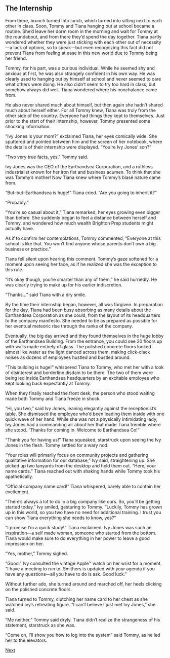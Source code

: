 ## The Internship

From there, brunch turned into lunch, which turned into sitting next to each other in class. Soon, Tommy and Tiana hanging out at school became a routine. She’d leave her dorm room in the morning and wait for Tommy at the roundabout, and from there they’d spend the day together. Tiana partly wondered whether they were just sticking with each other out of necessity—a lack of options, so to speak—but even recognizing this fact did not prevent Tiana from feeling at ease in this new world due to Tommy being her friend. 

Tommy, for his part, was a curious individual. While he seemed shy and anxious at first, he was also strangely confident in his own way. He was clearly used to hanging out by himself at school and never seemed to care what others were doing. He also didn’t seem to try too hard in class, but somehow always did well. Tiana wondered where his nonchalance came from. 

He also never shared much about himself, but then again she hadn’t shared much about herself either. For all Tommy knew, Tiana was truly from the other side of the country. Everyone had things they kept to themselves. Just prior to the start of their internship, however, Tommy presented some shocking information. 

“Ivy Jones is your mom?” exclaimed Tiana, her eyes comically wide. She sputtered and pointed between him and the screen of her notebook, where the details of their internship were displayed. “You’re Ivy Jones’ son?”

“Two very true facts, yes,” Tommy said. 

Ivy Jones was the CEO of the Earthandsea Corporation, and a ruthless industrialist known for her iron fist and business acumen. To think that she was Tommy’s mother! Now Tiana knew where Tommy’s blasé nature came from. 

“But–but–Earthandsea is huge!” Tiana cried. “Are you going to inherit it?”

“Probably.”

“You’re so casual about it,” Tiana remarked, her eyes growing even bigger than before. She suddenly began to feel a distance between herself and Tommy, and wondered how much wealth Brighton Prep students might actually have. 

As if to confirm her contemplations, Tommy commented, “Everyone at this school is like that. You won’t find anyone whose parents don’t own a big business or practice.”

Tiana fell silent upon hearing this comment. Tommy’s gaze softened for a moment upon seeing her face, as if he realized she was the exception to this rule. 

“It’s okay though, you’re smarter than any of them,” he said hurriedly. He was clearly trying to make up for his earlier indiscretion. 

“Thanks…” said Tiana with a dry smile. 

By the time their internship began, however, all was forgiven. In preparation for the day, Tiana had been busy absorbing as many details about the Earthandsea Corporation as she could, from the layout of its headquarters to the company manifesto. She needed to be as prepared as possible for her eventual meteoric rise through the ranks of the company. 

Eventually, the big day arrived and they found themselves in the huge lobby of the Earthandsea Building. From the entrance, you could see 20 floors up with walls made entirely of glass. The polished concrete floors looked almost like water as the light danced across them, making click-clack noises as dozens of employees hustled and bustled around. 

“This building is huge!” whispered Tiana to Tommy, who met her with a look of disinterest and borderline disdain to be there. The two of them were being led inside Earthandsea headquarters by an excitable employee who kept looking back expectantly at Tommy. 

When they finally reached the front desk, the person who stood waiting made both Tommy and Tiana freeze in shock.

“Hi, you two,” said Ivy Jones, leaning elegantly against the receptionist’s table. She dismissed the employee who’d been leading them inside with one quick wave of her hand. While she was not a physically intimidating lady, Ivy Jones had a commanding air about her that made Tiana tremble where she stood.  “Thanks for coming in. Welcome to Earthandsea Co!”

“Thank you for having us!” Tiana squeaked, starstruck upon seeing the Ivy Jones in the flesh. Tommy settled for a wary nod. 

“Your roles will primarily focus on community projects and gathering qualitative information for our database,” Ivy said, straightening up. She picked up two lanyards from the desktop and held them out. “Here, your name cards.” Tiana reached out with shaking hands while Tommy took his apathetically. 

“Official company name card!” Tiana whispered, barely able to contain her excitement. 

“There’s always a lot to do in a big company like ours. So, you’ll be getting started today.” Ivy smiled, gesturing to Tommy. “Luckily, Tommy has grown up in this world, so you two have no need for additional training. I trust you can show Tiana everything she needs to know, yes?”

“I promise I’m a quick study!” Tiana exclaimed. Ivy Jones was such an inspiration—a self made woman, someone who started from the bottom. Tiana would make sure to do everything in her power to leave a good impression on her.  

“Yes, mother,” Tommy sighed.

“Good.” Ivy consulted the vintage Apple™ watch on her wrist for a moment. “I have a meeting to run to. Smithers is updated with your agenda if you have any questions—all you have to do is ask. Good luck.” 

Without further ado, she turned around and marched off, her heels clicking on the polished concrete floors. 

Tiana turned to Tommy, clutching her name card to her chest as she watched Ivy’s retreating figure. “I can’t believe I just met Ivy Jones,” she said.

“Me neither,” Tommy said dryly. Tiana didn’t realize the strangeness of his statement, starstruck as she was. 

“Come on, I’ll show you how to log into the system” said Tommy, as he led her to the elevators. 

[Next](https://dorsadanesh.github.io/RisingTides-Sink-or-Swim/tiana5.html)
